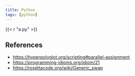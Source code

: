 ```yaml
---
title: Python
tags: [python]
---
```


{{< r "a.py" >}}

## References

- <https://hyperpolyglot.org/scripting#parallel-assignment>
- <https://programming-idioms.org/idiom/21>
- <https://rosettacode.org/wiki/Generic_swap>
